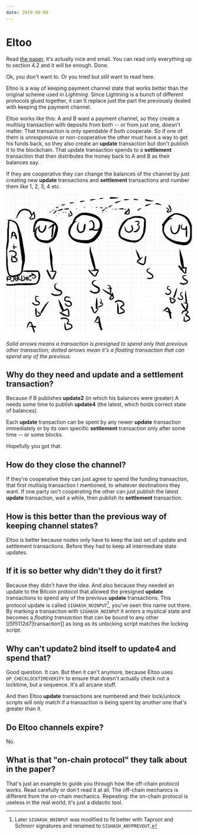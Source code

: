 ```yaml
---
date: 2019-08-08
---
```


# Eltoo

Read [the paper](https://blockstream.com/eltoo.pdf), it's actually nice and small. You can read only everything up to section 4.2 and it will be enough. Done.

Ok, you don't want to. Or you tried but still want to read here.

Eltoo is a way of keeping payment channel state that works better than the original scheme used in _Lightning_. Since Lightning is a bunch of different protocols glued together, it can It replace just the part the previously dealed with keeping the payment channel.

Eltoo works like this: A and B want a payment channel, so they create a multisig transaction with deposits from both -- or from just one, doesn't matter. That transaction is only spendable if both cooperate. So if one of them is unresponsive or non-cooperative the other must have a way to get his funds back, so they also create an **update** transaction but don't publish it to the blockchain. That update transaction spends to a **settlement** transaction that then distributes the money back to A and B as their balances say.

If they are cooperative they can change the balances of the channel by just creating new **update** transactions and **settlement** transactions and number them like 1, 2, 3, 4 etc.

![](/static/eltoo-drawing.png)

_Solid arrows means a transaction is presigned to spend only that previous other transaction; dotted arrows mean it's a floating transaction that can spend any of the previous._

## Why do they need and update and a settlement transaction?

Because if B publishes **update2** (in which his balances were greater) A needs some time to publish **update4** (the latest, which holds correct state of balances).

Each **update** transaction can be spent by any newer **update** transaction immediately or by its own specific **settlement** transaction only after some time -- or some blocks.

Hopefully you got that.

## How do they close the channel?

If they're cooperative they can just agree to spend the funding transaction, that first multisig transaction I mentioned, to whatever destinations they want. If one party isn't cooperating the other can just publish the latest **update** transaction, wait a while, then publish its **settlement** transaction.

## How is this better than the previous way of keeping channel states?

Eltoo is better because nodes only have to keep the last set of update and settlement transactions. Before they had to keep all intermediate state updates.

## If it is so better why didn't they do it first?

Because they didn't have the idea. And also because they needed an update to the Bitcoin protocol that allowed the presigned **update** transactions to spend any of the previous **update** transactions. This protocol update is called `SIGHASH_NOINPUT`[^anyprevout], you've seen this name out there. By marking a transaction with `SIGHASH_NOINPUT` it enters a mystical state and becomes a _floating transaction_ that can be bound to any other [[5f5112d7|transaction]] as long as its unlocking script matches the locking script.

## Why can't update2 bind itself to update4 and spend that?

Good question. It can. But then it can't anymore, because Eltoo uses `OP_CHECKLOCKTIMEVERIFY` to ensure that doesn't actually check not a locktime, but a sequence. It's all arcane stuff.

And then Eltoo **update** transactions are numbered and their lock/unlock scripts will only match if a transaction is being spent by another one that's greater than it.

## Do Eltoo channels expire?

No.

## What is that "on-chain protocol" they talk about in the paper?

That's just an example to guide you through how the off-chain protocol works. Read carefully or don't read it at all. The off-chain mechanics is different from the on-chain mechanics. Repeating: the on-chain protocol is useless in the real world, it's just a didactic tool.

[^anyprevout]: Later `SIGHASH_NOINPUT` was modified to fit better with Taproot and Schnorr signatures and renamed to `SIGHASH_ANYPREVOUT`.
